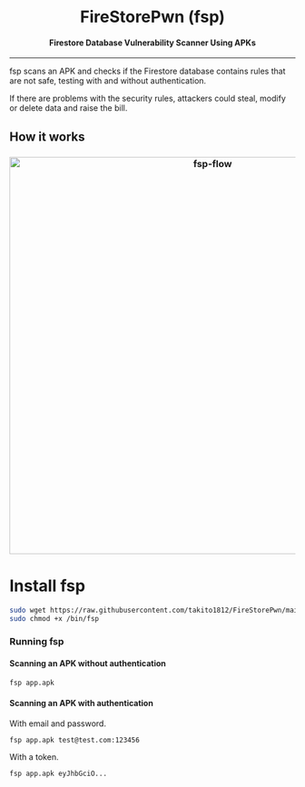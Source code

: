 <h1 align="center">
  <br>
  FireStorePwn (fsp)
</h1>

<h4 align="center">Firestore Database Vulnerability Scanner Using APKs</h4>

---

fsp scans an APK and checks if the Firestore database contains rules that are not safe, testing with and without authentication.

If there are problems with the security rules, attackers could steal, modify or delete data and raise the bill.

## How it works
<h3 align="center">
  <img src="https://i.imgur.com/IZTod0a.png" alt="fsp-flow" width="700px"></a>
</h3>

# Install fsp

```sh
sudo wget https://raw.githubusercontent.com/takito1812/FireStorePwn/main/fsp -O /bin/fsp
sudo chmod +x /bin/fsp
```

### Running fsp

#### Scanning an APK without authentication

```sh
fsp app.apk
```

#### Scanning an APK with authentication

With email and password.

```sh
fsp app.apk test@test.com:123456
```

With a token.

```sh
fsp app.apk eyJhbGciO...
```
